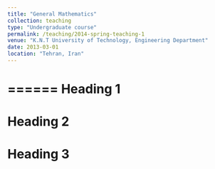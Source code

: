 ```yaml
---
title: "General Mathematics"
collection: teaching
type: "Undergraduate course"
permalink: /teaching/2014-spring-teaching-1
venue: "K.N.T University of Technology, Engineering Department"
date: 2013-03-01
location: "Tehran, Iran"
---
```


======
Heading 1
======

Heading 2
======

Heading 3
======